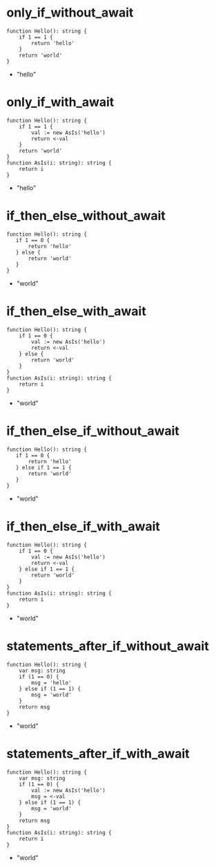 # only_if_without_await

```dexscript
function Hello(): string {
    if 1 == 1 {
        return 'hello'
    }
    return 'world'
}
```

* "hello"

# only_if_with_await

```dexscript
function Hello(): string {
    if 1 == 1 {
        val := new AsIs('hello')
        return <-val
    }
    return 'world'
}
function AsIs(i: string): string {
    return i
}
```

* "hello"


# if_then_else_without_await

```dexscript
function Hello(): string {
   if 1 == 0 {
       return 'hello'
   } else {
       return 'world'
   }
}
```

* "world"

# if_then_else_with_await

```dexscript
function Hello(): string {
    if 1 == 0 {
        val := new AsIs('hello')
        return <-val
    } else {
        return 'world'
    }
}
function AsIs(i: string): string {
    return i
}
```

* "world"

# if_then_else_if_without_await

```dexscript
function Hello(): string {
   if 1 == 0 {
       return 'hello'
   } else if 1 == 1 {
       return 'world'
   }
}
```

* "world"

# if_then_else_if_with_await

```dexscript
function Hello(): string {
    if 1 == 0 {
        val := new AsIs('hello')
        return <-val
    } else if 1 == 1 {
        return 'world'
    }
}
function AsIs(i: string): string {
    return i
}
```

* "world"

# statements_after_if_without_await

```dexscript
function Hello(): string {
    var msg: string
    if (1 == 0) {
        msg = 'hello'
    } else if (1 == 1) {
        msg = 'world'
    }
    return msg
}
```

* "world"

# statements_after_if_with_await

```dexscript
function Hello(): string {
    var msg: string
    if (1 == 0) {
        val := new AsIs('hello')
        msg = <-val
    } else if (1 == 1) {
        msg = 'world'
    }
    return msg
}
function AsIs(i: string): string {
    return i
}
```

* "world"



